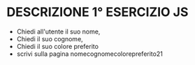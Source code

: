 # DESCRIZIONE 1° ESERCIZIO JS

- Chiedi all'utente il suo nome,
- Chiedi il suo cognome,
- Chiedi il suo colore preferito
- scrivi sulla pagina nomecognomecolorepreferito21

